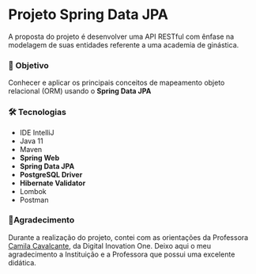 <h1>Projeto Spring Data JPA</h1>
A proposta do projeto é desenvolver uma API RESTful com ênfase na modelagem de suas entidades referente a uma academia de ginástica.

<h3>🎯 Objetivo</h3>
<p>Conhecer e aplicar os principais conceitos de mapeamento objeto relacional (ORM) usando o <strong>Spring Data JPA</strong></p>

<h3>🛠 Tecnologias</h3>

<ul>
    <li>IDE IntelliJ</li>
    <li>Java 11</li>
    <li>Maven</li>
    <li><strong>Spring Web</strong></li>
    <li><strong>Spring Data JPA</strong></li>
    <li><strong>PostgreSQL Driver</strong></li>
    <li><strong>Hibernate Validator</strong></li>
    <li>Lombok</li>
    <li>Postman</li>
</ul>

<h3>🙌Agradecimento</h3>

<p>Durante a realização do projeto, contei com as orientações da Professora <a href="https://github.com/cami-la">Camila Cavalcante</a>, da Digital Inovation One.
   Deixo aqui o meu agradecimento a Instituição e a Professora que possui uma excelente didática.</p>





